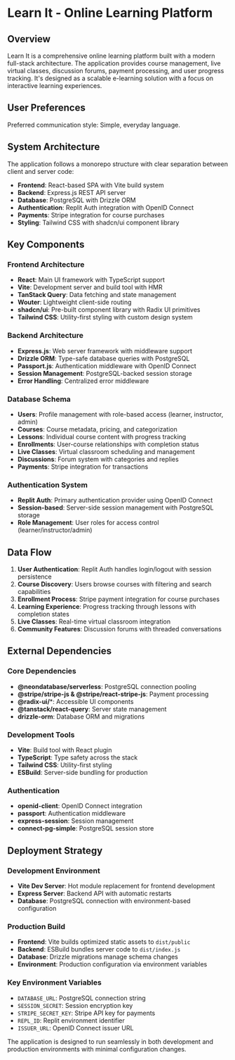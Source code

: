 # Learn It - Online Learning Platform

## Overview

Learn It is a comprehensive online learning platform built with a modern full-stack architecture. The application provides course management, live virtual classes, discussion forums, payment processing, and user progress tracking. It's designed as a scalable e-learning solution with a focus on interactive learning experiences.

## User Preferences

Preferred communication style: Simple, everyday language.

## System Architecture

The application follows a monorepo structure with clear separation between client and server code:

- **Frontend**: React-based SPA with Vite build system
- **Backend**: Express.js REST API server
- **Database**: PostgreSQL with Drizzle ORM
- **Authentication**: Replit Auth integration with OpenID Connect
- **Payments**: Stripe integration for course purchases
- **Styling**: Tailwind CSS with shadcn/ui component library

## Key Components

### Frontend Architecture
- **React**: Main UI framework with TypeScript support
- **Vite**: Development server and build tool with HMR
- **TanStack Query**: Data fetching and state management
- **Wouter**: Lightweight client-side routing
- **shadcn/ui**: Pre-built component library with Radix UI primitives
- **Tailwind CSS**: Utility-first styling with custom design system

### Backend Architecture
- **Express.js**: Web server framework with middleware support
- **Drizzle ORM**: Type-safe database queries with PostgreSQL
- **Passport.js**: Authentication middleware with OpenID Connect
- **Session Management**: PostgreSQL-backed session storage
- **Error Handling**: Centralized error middleware

### Database Schema
- **Users**: Profile management with role-based access (learner, instructor, admin)
- **Courses**: Course metadata, pricing, and categorization
- **Lessons**: Individual course content with progress tracking
- **Enrollments**: User-course relationships with completion status
- **Live Classes**: Virtual classroom scheduling and management
- **Discussions**: Forum system with categories and replies
- **Payments**: Stripe integration for transactions

### Authentication System
- **Replit Auth**: Primary authentication provider using OpenID Connect
- **Session-based**: Server-side session management with PostgreSQL storage
- **Role Management**: User roles for access control (learner/instructor/admin)

## Data Flow

1. **User Authentication**: Replit Auth handles login/logout with session persistence
2. **Course Discovery**: Users browse courses with filtering and search capabilities
3. **Enrollment Process**: Stripe payment integration for course purchases
4. **Learning Experience**: Progress tracking through lessons with completion states
5. **Live Classes**: Real-time virtual classroom integration
6. **Community Features**: Discussion forums with threaded conversations

## External Dependencies

### Core Dependencies
- **@neondatabase/serverless**: PostgreSQL connection pooling
- **@stripe/stripe-js & @stripe/react-stripe-js**: Payment processing
- **@radix-ui/***: Accessible UI components
- **@tanstack/react-query**: Server state management
- **drizzle-orm**: Database ORM and migrations

### Development Tools
- **Vite**: Build tool with React plugin
- **TypeScript**: Type safety across the stack
- **Tailwind CSS**: Utility-first styling
- **ESBuild**: Server-side bundling for production

### Authentication
- **openid-client**: OpenID Connect integration
- **passport**: Authentication middleware
- **express-session**: Session management
- **connect-pg-simple**: PostgreSQL session store

## Deployment Strategy

### Development Environment
- **Vite Dev Server**: Hot module replacement for frontend development
- **Express Server**: Backend API with automatic restarts
- **Database**: PostgreSQL connection with environment-based configuration

### Production Build
- **Frontend**: Vite builds optimized static assets to `dist/public`
- **Backend**: ESBuild bundles server code to `dist/index.js`
- **Database**: Drizzle migrations manage schema changes
- **Environment**: Production configuration via environment variables

### Key Environment Variables
- `DATABASE_URL`: PostgreSQL connection string
- `SESSION_SECRET`: Session encryption key
- `STRIPE_SECRET_KEY`: Stripe API key for payments
- `REPL_ID`: Replit environment identifier
- `ISSUER_URL`: OpenID Connect issuer URL

The application is designed to run seamlessly in both development and production environments with minimal configuration changes.